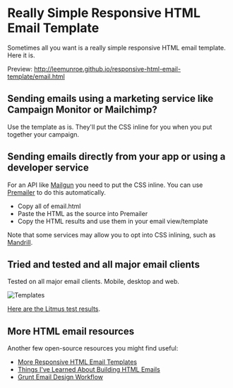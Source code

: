 # Really Simple Responsive HTML Email Template

Sometimes all you want is a really simple responsive HTML email template. Here it is.

Preview: http://leemunroe.github.io/responsive-html-email-template/email.html

## Sending emails using a marketing service like Campaign Monitor or Mailchimp?

Use the template as is. They'll put the CSS inline for you when you put together your campaign.


## Sending emails directly from your app or using a developer service

For an API like [Mailgun](http://www.mailgun.com)  you need to put the CSS inline. You can use [Premailer](http://premailer.dialect.ca/) to do this automatically.

* Copy all of email.html
* Paste the HTML as the source into Premailer
* Copy the HTML results and use them in your email view/template

Note that some services may allow you to opt into CSS inlining, such as
[Mandrill](http://help.mandrill.com/entries/24460141-Does-Mandrill-inline-CSS-automatically-).

## Tried and tested and all major email clients

Tested on all major email clients. Mobile, desktop and web. 

![Templates](https://cloud.githubusercontent.com/assets/15963/17391543/bc289abe-59cb-11e6-9946-605a85f8c522.jpg)


[Here are the Litmus test results](https://litmus.com/checklist/emails/public/3a627f5).

## More HTML email resources

Another few open-source resources you might find useful:

* [More Responsive HTML Email Templates](http://htmlemail.io)
* [Things I've Learned About Building HTML Emails](http://www.leemunroe.com/building-html-email/)
* [Grunt Email Design Workflow](https://github.com/leemunroe/grunt-email-design)
